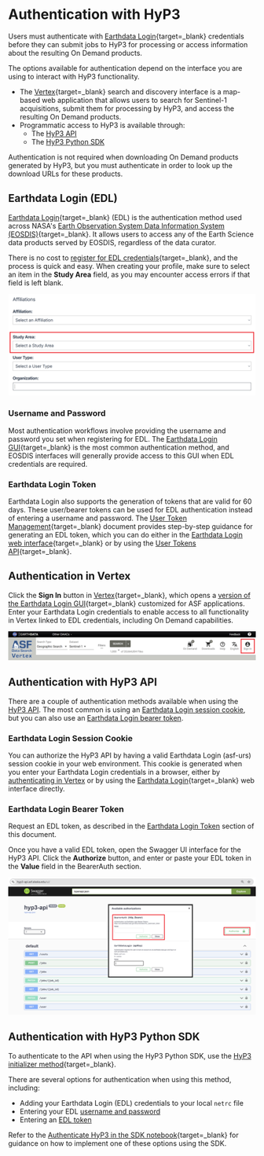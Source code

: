 # Authentication with HyP3

Users must authenticate with 
[Earthdata Login](https://urs.earthdata.nasa.gov/ "https://urs.earthdata.nasa.gov/" ){target=_blank} 
credentials before they can submit jobs to HyP3 for processing or access information about the resulting 
On Demand products.

The options available for authentication depend on the interface you are using to interact with HyP3 functionality. 

- The [Vertex](https://search.asf.alaska.edu/ "search.asf.alaska.edu" ){target=_blank} search and discovery 
  interface is a map-based web application that allows users to search for Sentinel-1 acquisitions, submit them for 
  processing by HyP3, and access the resulting On Demand products.
- Programmatic access to HyP3 is available through:
    - The [HyP3 API](../using/api.md "hyp3-docs.asf.alaska.edu/using/api")
    - The [HyP3 Python SDK](../using/sdk.md "hyp3-docs.asf.alaska.edu/using/sdk")

Authentication is not required when downloading On Demand products generated by HyP3, but you must 
authenticate in order to look up the download URLs for these products.

## Earthdata Login (EDL)

[Earthdata Login](https://urs.earthdata.nasa.gov/ "https://urs.earthdata.nasa.gov/" ){target=_blank}
(EDL) is the authentication method used across NASA's 
[Earth Observation System Data Information System (EOSDIS)](https://www.earthdata.nasa.gov/about/esdis/eosdis "www.earthdata.nasa.gov/about/esdis/eosdis" ){target=_blank}. 
It allows users to access any of the Earth Science data products served by EOSDIS, regardless of the data curator. 

There is no cost to 
[register for EDL credentials](https://urs.earthdata.nasa.gov/users/new "https://urs.earthdata.nasa.gov/users/new" ){target=_blank}, 
and the process is quick and easy. When creating your profile, make sure to select an item in the **Study Area** 
field, as you may encounter access errors if that field is left blank. 

![Select Study Area](../images/select-study-area.png "Select Study Area in EDL Registration")

### Username and Password

Most authentication workflows involve providing the username and password you set when registering for EDL. The 
[Earthdata Login GUI](https://urs.earthdata.nasa.gov/ "urs.earthdata.nasa.gov" ){target=_blank} 
is the most common authentication method, and EOSDIS interfaces will generally provide access to this GUI when 
EDL credentials are required. 

### Earthdata Login Token

Earthdata Login also supports the generation of tokens that are valid for 60 days. These user/bearer tokens can be 
used for EDL authentication instead of entering a username and password. The 
[User Token Management](https://urs.earthdata.nasa.gov/documentation/for_users/user_token "urs.earthdata.nasa.gov/documentation/for_users/user_token" ){target=_blank} 
document provides step-by-step guidance for generating an EDL token, which you can do either in the 
[Earthdata Login web interface](https://urs.earthdata.nasa.gov/ "urs.earthdata.nasa.gov/" ){target=_blank} 
or by using the 
[User Tokens API](https://urs.earthdata.nasa.gov/documentation/for_users/user_token#api "urs.earthdata.nasa.gov/documentation/for_users/user_token#api" ){target=_blank}. 

## Authentication in Vertex

Click the **Sign In** button in [Vertex](https://search.asf.alaska.edu/ "search.asf.alaska.edu" ){target=_blank}, 
which opens a 
[version of the Earthdata Login GUI](https://urs.earthdata.nasa.gov/oauth/authorize?response_type=code&client_id=BO_n7nTIlMljdvU6kRRB3g&redirect_uri=https://auth.asf.alaska.edu/login "ASF Authorization Login" ){target=_blank} 
customized for ASF applications. Enter your Earthdata Login credentials to enable access to all functionality 
in Vertex linked to EDL credentials, including On Demand capabilities. 

![Sign In with EDL in Vertex](../images/vertex-sign-in.png "Sign In with Earthdata Login Credentials in Vertex")

## Authentication with HyP3 API

There are a couple of authentication methods available when using the 
[HyP3 API](../using/api.md "hyp3-docs.asf.alaska.edu/using/api"). 
The most common is using an 
[Earthdata Login session cookie](#earthdata-login-session-cookie "Jump to the Earthdata Login Session Cookie section of this document"), 
but you can also use an 
[Earthdata Login bearer token](#earthdata-login-bearer-token "Jump to the Earthdata Login Bearer Token section of this document").

### Earthdata Login Session Cookie

You can authorize the HyP3 API by having a valid Earthdata Login (asf-urs) session cookie in your web environment. 
This cookie is generated when you enter your Earthdata Login credentials in a browser, either by 
[authenticating in Vertex](#authentication-in-vertex "Jump to the Authenticating in Vertex section of this document") 
or by using the 
[Earthdata Login](https://urs.earthdata.nasa.gov/ "urs.earthdata.nasa.gov" ){target=_blank} 
web interface directly.

### Earthdata Login Bearer Token

Request an EDL token, as described in the 
[Earthdata Login Token](#earthdata-login-token "Jump to the Earthdata Login Token section of this document") 
section of this document.

Once you have a valid EDL token, open the Swagger UI interface for the HyP3 API. Click the **Authorize** button, 
and enter or paste your EDL token in the **Value** field in the BearerAuth section. 

![Authorize EDL Token in API](../images/api-authorize.png "Authorize an EDL Token in the HyP3 API")

## Authentication with HyP3 Python SDK

To authenticate to the API when using the HyP3 Python SDK, use the 
[HyP3 initializer method](https://hyp3-docs.asf.alaska.edu/using/sdk_api/#hyp3_sdk.HyP3.__init__ "HyP3 SDK API Reference" ){target=_blank}. 

There are several options for authentication when using this method, including: 

- Adding your Earthdata Login (EDL) credentials to your local `netrc` file
- Entering your EDL [username and password](#username-and-password "Jump to the Username and Password section of this document")
- Entering an [EDL token](#earthdata-login-token "Jump to the Earthdata Login Token section of this document")

Refer to the 
[Authenticate HyP3 in the SDK notebook](https://github.com/ASFHyP3/hyp3-sdk/blob/main/docs/hyp3_authentication.ipynb "Authenticate HyP3 in the SDK notebook" ){target=_blank} 
for guidance on how to implement one of these options using the SDK.
